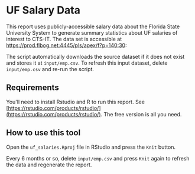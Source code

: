 # UF Salary Data

This report uses publicly-accessible salary data about the Florida State University System to generate summary statistics about UF salaries of interest to CTS-IT.  The data set is accessible at https://prod.flbog.net:4445/pls/apex/f?p=140:30:

The script automatically downloads the source dataset if it does not exist and stores it at `input/emp.csv`. To refresh this input dataset, delete `input/emp.csv` and re-run the script.


## Requirements

You'll need to install Rstudio and R to run this report. See [https://rstudio.com/products/rstudio/](https://rstudio.com/products/rstudio/). The free version is all you need.


## How to use this tool

Open the `uf_salaries.Rproj` file in RStudio and press the `Knit` button.

Every 6 months or so, delete `input/emp.csv` and press `Knit` again to refresh the data and regenerate the report.
